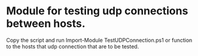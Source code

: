 # Module for testing udp connections between hosts.

Copy the script and run Import-Module TestUDPConnection.ps1 or function to the hosts that udp connection that are to be tested.
